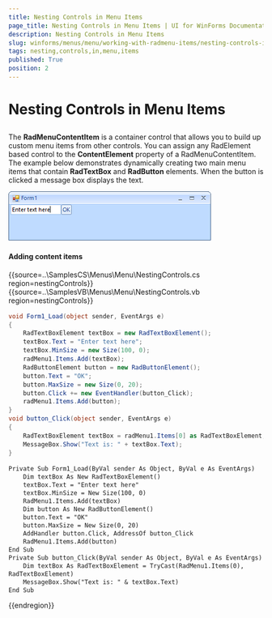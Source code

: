 ```yaml
---
title: Nesting Controls in Menu Items
page_title: Nesting Controls in Menu Items | UI for WinForms Documentation
description: Nesting Controls in Menu Items
slug: winforms/menus/menu/working-with-radmenu-items/nesting-controls-in-menu-items
tags: nesting,controls,in,menu,items
published: True
position: 2
---
```


# Nesting Controls in Menu Items



## 

The __RadMenuContentItem__ is a container control that allows you to build up custom menu items from other controls. You can assign any RadElement based control to the __ContentElement__ property of a RadMenuContentItem. The example below demonstrates dynamically creating two main menu items that contain __RadTextBox__ and __RadButton__ elements. When the button is clicked a message box displays the text.

![menus-menu-working-with-radmenu-items-nesting-controls-in-menu-items 001](images/menus-menu-working-with-radmenu-items-nesting-controls-in-menu-items001.png)

#### Adding content items

{{source=..\SamplesCS\Menus\Menu\NestingControls.cs region=nestingControls}} 
{{source=..\SamplesVB\Menus\Menu\NestingControls.vb region=nestingControls}} 

````C#
void Form1_Load(object sender, EventArgs e)
{
    RadTextBoxElement textBox = new RadTextBoxElement();
    textBox.Text = "Enter text here";
    textBox.MinSize = new Size(100, 0);
    radMenu1.Items.Add(textBox);
    RadButtonElement button = new RadButtonElement();
    button.Text = "OK";
    button.MaxSize = new Size(0, 20);
    button.Click += new EventHandler(button_Click);
    radMenu1.Items.Add(button);
}
void button_Click(object sender, EventArgs e)
{
    RadTextBoxElement textBox = radMenu1.Items[0] as RadTextBoxElement;
    MessageBox.Show("Text is: " + textBox.Text);
}

````
````VB.NET
Private Sub Form1_Load(ByVal sender As Object, ByVal e As EventArgs)
    Dim textBox As New RadTextBoxElement()
    textBox.Text = "Enter text here"
    textBox.MinSize = New Size(100, 0)
    RadMenu1.Items.Add(textBox)
    Dim button As New RadButtonElement()
    button.Text = "OK"
    button.MaxSize = New Size(0, 20)
    AddHandler button.Click, AddressOf button_Click
    RadMenu1.Items.Add(button)
End Sub
Private Sub button_Click(ByVal sender As Object, ByVal e As EventArgs)
    Dim textBox As RadTextBoxElement = TryCast(RadMenu1.Items(0), RadTextBoxElement)
    MessageBox.Show("Text is: " & textBox.Text)
End Sub

````

{{endregion}} 



